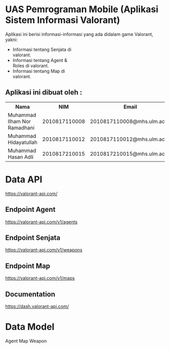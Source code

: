 # UAS Pemrograman Mobile (Aplikasi Sistem Informasi Valorant)

Aplikasi ini berisi informasi-informasi yang ada didalam game Valorant, yakni:
<div class="m-3">
    <ul class="list-group" style="width: 40%">
        <li class="list-group-item">Informasi tentang Senjata di valorant.</li>
        <li class="list-group-item">Informasi tentang Agent & Roles di valorant.</li>
        <li class="list-group-item">Informasi tentang Map di valorant.</li>
    </ul>
</div>

## Aplikasi ini dibuat oleh : 
<table class="table tabel-stripped table-dark border">
    <tr>
        <th>Nama</th>
        <th>NIM</th>
        <th>Email</th>
    </tr>
    <tr>
        <td>Muhammad Ilham Nor Ramadhani</td>
        <td>2010817110008</td>
        <td>2010817110008@mhs.ulm.ac.id</td>
    </tr>
    <tr>
        <td>Muhammad Hidayatullah</td>
        <td>2010817110012</td>
        <td>2010817110012@mhs.ulm.ac.id</td>
    </tr>
    <tr>
        <td>Muhammad Hasan Adli</td>
        <td>2010817210015</td>
        <td>2010817210015@mhs.ulm.ac.id</td>
    </tr>
</table>

# Data API
https://valorant-api.com/

## Endpoint Agent
https://valorant-api.com/v1/agents
## Endpoint Senjata
https://valorant-api.com/v1/weapons
## Endpoint Map
https://valorant-api.com/v1/maps

## Documentation
https://dash.valorant-api.com/

# Data Model
Agent
Map
Weapon
